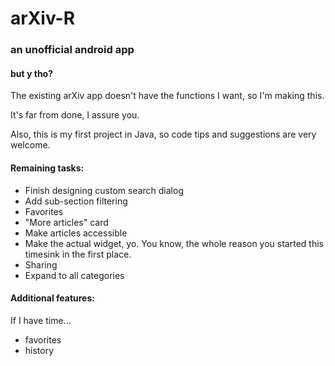 # arXiv-R
### an unofficial android app

#### but y tho?
The existing arXiv app doesn't have the functions I want, so I'm making this.

It's far from done, I assure you.

Also, this is my first project in Java, so code tips and suggestions are very welcome.

#### Remaining tasks:
- Finish designing custom search dialog
- Add sub-section filtering
- Favorites
- "More articles" card
- Make articles accessible
- Make the actual widget, yo. You know, the whole reason you started this timesink in the first place.
- Sharing
- Expand to all categories

#### Additional features:
If I have time...
- favorites
- history
